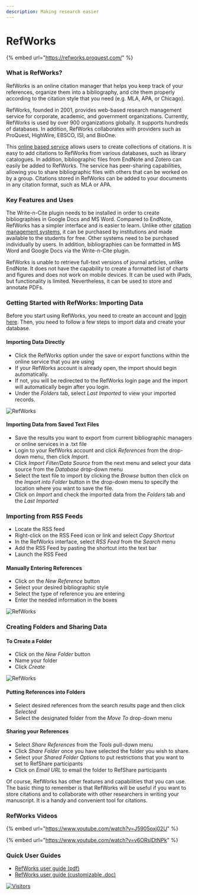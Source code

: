 ```yaml
---
description: Making research easier
---
```


# RefWorks

{% embed url="https://refworks.proquest.com/" %}

### What is RefWorks?

RefWorks is an online citation manager that helps you keep track of your references, organize them into a bibliography, and cite them properly according to the citation style that you need (e.g. MLA, APA, or Chicago).

RefWorks, founded in 2001, provides web-based research management service for corporate, academic, and government organizations. Currently, RefWorks is used by over 900 organizations globally. It supports hundreds of databases. In addition, RefWorks collaborates with providers such as ProQuest, HighWire, EBSCO, ISI, and BioOne.

This [online based service](http://proquest.libguides.com/newrefworks) allows users to create collections of citations. It is easy to add citations to RefWorks from various databases, such as library catalogues. In addition, bibliographic files from EndNote and Zotero can easily be added to RefWorks. The service has peer-sharing capabilities, allowing you to share bibliographic files with others that can be worked on by a group. Citations stored in RefWorks can be added to your documents in any citation format, such as MLA or APA.

### Key Features and Uses

The Write-n-Cite plugin needs to be installed in order to create bibliographies in Google Docs and MS Word. Compared to EndNote, RefWorks has a simpler interface and is easier to learn. Unlike other [citation management systems](https://www.enago.com/academy/organizing-your-research-which-citation-management-tool-to-choose/), it can be purchased by institutions and made available to the students for free. Other systems need to be purchased individually by users. In addition, bibliographies can be formatted in MS Word and Google Docs via the Write-n-Cite plugin.

RefWorks is unable to retrieve full-text versions of journal articles, unlike EndNote. It does not have the capability to create a formatted list of charts and figures and does not work on mobile devices. It can be used with iPads, but functionality is limited. Nevertheless, it can be used to store and annotate PDFs.

### Getting Started with RefWorks: Importing Data

Before you start using RefWorks, you need to create an account and [login here](https://www.refworks.com/refworks2/default.aspx?r=authentication::init). Then, you need to follow a few steps to import data and create your database.

#### Importing Data Directly

* Click the RefWorks option under the save or export functions within the online service that you are using
* If your RefWorks account is already open, the import should begin automatically.
* If not, you will be redirected to the RefWorks login page and the import will automatically begin after you login.
* Under the _Folders_ tab, select _Last Imported_ to view your imported records.

![RefWorks](https://www.enago.com/academy/wp-content/uploads/2017/11/Import-files\_RefWorks.png)

#### Importing Data from Saved Text Files

* Save the results you want to export from current bibliographic managers or online services in a .txt file
* Login to your RefWorks account and click _References_ from the drop-down menu, then click _Import_.
* Click _Import Filter/Data Source_ from the next menu and select your data source from the _Database_ drop-down menu
* Select the text file to import by clicking the _Browse_ button then click on the _Import into Folder_ button in the drop-down menu to specify the location where you want to save the file.
* Click on _Import_ and check the imported data from the _Folders_ tab and the _Last Imported_

### Importing from RSS Feeds

* Locate the RSS feed
* Right-click on the RSS Feed icon or link and select _Copy Shortcut_
* In the RefWorks interface, select _RSS Feed_ from the _Search_ menu
* Add the RSS Feed by pasting the shortcut into the text bar
* Launch the RSS Feed

#### Manually Entering References

* Click on the _New Reference_ button
* Select your desired bibliographic style
* Select the type of reference you are entering
* Enter the needed information in the boxes

![RefWorks](https://www.enago.com/academy/wp-content/uploads/2017/11/Creating-references\_RefWorks.png)

### Creating Folders and Sharing Data

#### To Create a Folder

* Click on the _New Folder_ button
* Name your folder
* Click _Create_

![RefWorks](https://www.enago.com/academy/wp-content/uploads/2017/11/Creating-and-sharing-folders\_RefWorks.png)

#### Putting References into Folders

* Select desired references from the search results page and then click _Selected_
* Select the designated folder from the _Move To_ drop-down menu

#### Sharing your References

* Select _Share References_ from the _Tools_ pull-down menu
* Click _Share Folder_ once you have selected the folder you wish to share.
* Select your _Shared Folder Options_ to put restrictions that you want to set to RefShare participants
* Click on _Email URL_ to email the folder to RefShare participants

Of course, RefWorks has other features and capabilities that you can use. The basic thing to remember is that RefWorks will be useful if you want to store citations and to collaborate with other researchers in writing your manuscript. It is a handy and convenient tool for citations.

### **RefWorks Videos**

{% embed url="https://www.youtube.com/watch?v=J5905oxj02U" %}

{% embed url="https://www.youtube.com/watch?v=v6ORsIDtNPk" %}

### **Quick User Guides**

* [RefWorks user guide (pdf)](https://knowledge.exlibrisgroup.com/@api/deki/files/108341/RefWorks\_User\_Guide\_2021\_-\_6\_pages.pdf?revision=2)
* [RefWorks user guide (customizable .doc)](https://knowledge.exlibrisgroup.com/@api/deki/files/108345/RefWorks\_User\_Guide\_2021\_-\_Customizable\_6\_pages.docx?revision=1)

[![Visitors](https://api.visitorbadge.io/api/visitors?path=https%3A%2F%2Fgithub.com%2Fdrshahizan\&labelColor=%23697689\&countColor=%23555555\&style=plastic)](https://visitorbadge.io/status?path=https%3A%2F%2Fgithub.com%2Fdrshahizan)
